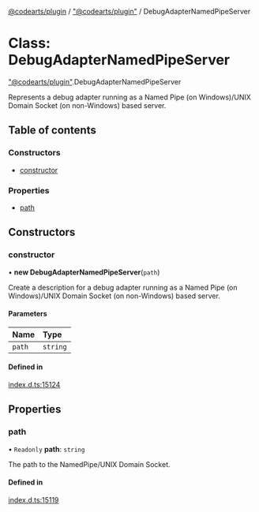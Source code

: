 [@codearts/plugin](../README.md) / ["@codearts/plugin"](../modules/_codearts_plugin_.md) / DebugAdapterNamedPipeServer

# Class: DebugAdapterNamedPipeServer

["@codearts/plugin"](../modules/_codearts_plugin_.md).DebugAdapterNamedPipeServer

Represents a debug adapter running as a Named Pipe (on Windows)/UNIX Domain Socket (on non-Windows) based server.

## Table of contents

### Constructors

- [constructor](codearts_plugin_.DebugAdapterNamedPipeServer.md#constructor)

### Properties

- [path](codearts_plugin_.DebugAdapterNamedPipeServer.md#path)

## Constructors

### constructor

• **new DebugAdapterNamedPipeServer**(`path`)

Create a description for a debug adapter running as a Named Pipe (on Windows)/UNIX Domain Socket (on non-Windows) based server.

#### Parameters

| Name | Type |
| :------ | :------ |
| `path` | `string` |

#### Defined in

[index.d.ts:15124](https://github.com/shuyaqian/cloudide-plugin-api/blob/5b69219/index.d.ts#L15124)

## Properties

### path

• `Readonly` **path**: `string`

The path to the NamedPipe/UNIX Domain Socket.

#### Defined in

[index.d.ts:15119](https://github.com/shuyaqian/cloudide-plugin-api/blob/5b69219/index.d.ts#L15119)

